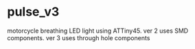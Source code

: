 pulse_v3
========

motorcycle breathing LED light using ATTiny45. ver 2 uses SMD components. ver 3 uses through hole components
